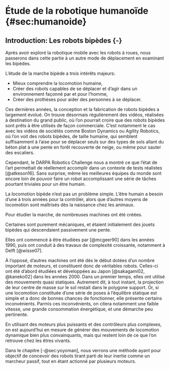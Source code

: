 # Étude de la robotique humanoïde {#sec:humanoide}

## Introduction: Les robots bipèdes {-}

Après avoir exploré la robotique mobile avec les robots à roues, nous passerons dans cette partie à un autre mode de
déplacement en examinant les bipèdes.

L’étude de la marche bipède a trois intérêts majeurs:

- Mieux comprendre la locomotion humaine,
- Créer des robots capables de se déplacer et d’agir dans un environnement façonné par et pour l’homme,
- Créer des prothèses pour aider des personnes à se déplacer.

Ces dernières années, la conception et la fabrication de robots bipèdes a largement évolué. On trouve désormais
régulièrement des vidéos, réalisées à destination du grand public, où l’on pourrait croire que des robots bipèdes sont
prêts à être utilisés de façon commerciale. C’est notamment le cas avec les vidéos de sociétés comme Boston Dynamics ou
Agility Robotics, où l’on voit des robots bipèdes, de taille humaine, qui semblent suffisamment à l’aise pour se
déplacer seuls sur des types de sols allant du béton plat à une pente en forêt recouverte de neige, ou même pour sauter
des escaliers.

Cependant, le DARPA Robotics Challenge nous a montré ce que l’état de l’art permettait de réellement accomplir dans un
contexte de tests réalistes [@atkeson16]. Sans surprise, même les meilleures équipes du monde sont encore loin de
pouvoir faire un robot accomplissant une série de tâches pourtant triviales pour un être humain.

La locomotion bipède n’est pas un problème simple. L’être humain a besoin d’une à trois années pour la contrôler, alors
que d’autres moyens de locomotion sont maîtrisés dès la naissance chez les animaux.

Pour étudier la marche, de nombreuses machines ont été créées.

Certaines sont purement mécaniques, et étaient initialement des jouets bipèdes qui descendaient passivement une pente.
<!--Pour décrire leur fonctionnement, on utilise une analogie avec une roue de vélo qui n’aurait pas de pneu.-->
Elles ont commencé à être étudiées par [@mcgeer90] dans les années 1990, puis ont conduit à des travaux de complexité
croissante, notamment à Delft [@wisse07].

À l’opposé, d’autres machines ont été dès le début dotées d’un nombre important de moteurs, et constituent donc de
véritables robots. Celles-ci ont été d’abord étudiées et développées au Japon [@sakagami02, @kaneko02] dans les années
2000. Dans un premier temps, elles ont utilisé des mouvements quasi statiques. Autrement dit, à tout instant, la
projection de leur centre de masse sur le sol restait dans le polygone support. Or, si une locomotion constituée d’une
série de poses à l’équilibre statique est simple et a donc de bonnes chances de fonctionner, elle présente certains
inconvénients. Parmis ces inconvénients, on citera notamment une faible vitesse, une grande consommation énergétique,
et une démarche peu pertinente.

En utilisant des moteurs plus puissants et des contrôleurs plus complexes, on est aujourd’hui en mesure de générer des
mouvements de locomotion dynamique bien plus convainquants, mais qui restent loin de ce que l’on retrouve chez les
êtres vivants.

Dans le chapitre [-@sec:yoyoman], nous verrons une méthode ayant pour objectif de concevoir des robots tirant parti de
leur inertie comme un marcheur passif, tout en étant actionné par plusieurs moteurs.
